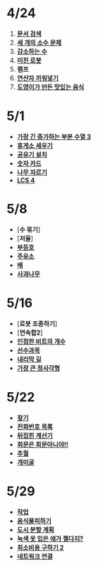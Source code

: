# 4/24
1. [**문서 검색**](https://github.com/algorithmFor2021/jaebin_lee/blob/main/2021.4.24/1543.cpp)
2. [**세 개의 소수 문제**](https://github.com/algorithmFor2021/jaebin_lee/blob/main/2021.4.24/11502.cpp)
3. [**감소하는 수**](https://github.com/algorithmFor2021/jaebin_lee/blob/main/2021.4.24/1038.cpp)
4. [**미친 로봇**](https://github.com/algorithmFor2021/jaebin_lee/blob/main/2021.4.24/1405.cpp)
5. **램프**
6. [**연산자 끼워넣기**](https://github.com/algorithmFor2021/jaebin_lee/blob/main/2021.4.24/15658.cpp)
7. [**도영이가 만든 맛있는 음식**](https://github.com/algorithmFor2021/jaebin_lee/blob/main/2021.4.24/2961.cpp)

# 5/1
- [**가장 긴 증가하는 부분 수열 3**](https://github.com/algorithmFor2021/jaebin_lee/blob/main/2021.05.01/12738.cpp)
- [**휴게소 세우기**](https://github.com/algorithmFor2021/jaebin_lee/blob/main/2021.05.01/1477.cpp)
- [**공유기 설치**](https://github.com/algorithmFor2021/jaebin_lee/blob/main/2021.05.01/2110.cpp)
- [**숫자 카드**](https://github.com/algorithmFor2021/jaebin_lee/blob/main/2021.05.01/10815.cpp)
- [**나무 자르기**](https://github.com/algorithmFor2021/jaebin_lee/blob/main/2021.05.01/2805.cpp)
- [**LCS 4**](https://github.com/algorithmFor2021/jaebin_lee/blob/main/2021.05.01/13711.cpp)

# 5/8
- [**수 묶기**]
- [**저울**]
- [**부등호**](https://github.com/algorithmFor2021/jaebin_lee/blob/main/2021.05.08/2529.cpp)
- [**주유소**](https://github.com/algorithmFor2021/jaebin_lee/blob/main/2021.05.08/13305.cpp)
- [**배**](https://github.com/algorithmFor2021/jaebin_lee/blob/main/2021.05.08/1092.cpp)
- [**사과나무**](https://github.com/algorithmFor2021/jaebin_lee/blob/main/2021.05.08/19539.cpp)

# 5/16
- [**로봇 조종하기**]
- [**연속합2**]
- [**인접한 비트의 개수**](https://github.com/algorithmFor2021/jaebin_lee/blob/main/2021.05.16/2698.cpp)
- [**선수과목**](https://github.com/algorithmFor2021/jaebin_lee/blob/main/2021.05.16/14567.cpp)
- [**내리막 길**](https://github.com/algorithmFor2021/jaebin_lee/blob/main/2021.05.16/1520.cpp)
- [**가장 큰 정사각형**](https://github.com/algorithmFor2021/jaebin_lee/blob/main/2021.05.16/1915.cpp)

# 5/22
- [**찾기**](https://github.com/algorithmFor2021/jaebin_lee/blob/main/2021.05.22/1786.cpp)
- [**전화번호 목록**](https://github.com/algorithmFor2021/jaebin_lee/blob/main/2021.05.22/5052.cpp)
- [**뒤집힌 계산기**](https://github.com/algorithmFor2021/jaebin_lee/blob/main/2021.05.22/20129.cpp)
- [**회문은 회문아니야!!**](https://github.com/algorithmFor2021/jaebin_lee/blob/main/2021.05.22/15927.cpp)
- [**추월**](https://github.com/algorithmFor2021/jaebin_lee/blob/main/2021.05.22/2002.cpp)
- [**개미굴**](https://github.com/algorithmFor2021/jaebin_lee/blob/main/2021.05.22/14725.cpp)

# 5/29
- [**작업**](https://github.com/algorithmFor2021/jaebin_lee/blob/main/2021.05.29/2056.cpp)
- [**음식물피하기**](https://github.com/algorithmFor2021/jaebin_lee/blob/main/2021.05.29/1743.cpp)
- [**도시 분할 계획**](https://github.com/algorithmFor2021/jaebin_lee/blob/main/2021.05.29/1647.cpp)
- [**녹색 옷 입은 애가 젤다지?**](https://github.com/algorithmFor2021/jaebin_lee/blob/main/2021.05.29/4485.cpp)
- [**최소비용 구하기 2**](https://github.com/algorithmFor2021/jaebin_lee/blob/main/2021.05.29/11779.cpp)
- [**네트워크 연결**](https://github.com/algorithmFor2021/jaebin_lee/blob/main/2021.05.29/1922.cpp)